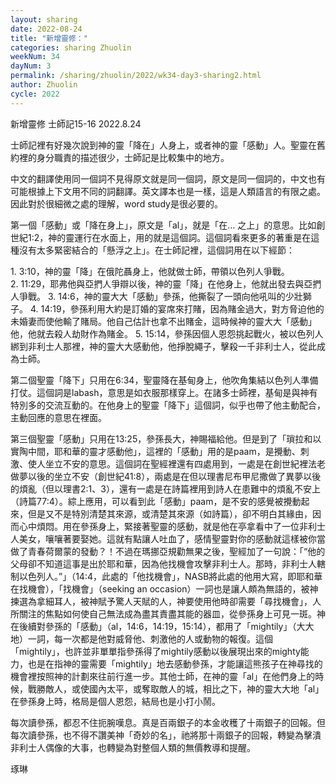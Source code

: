 ```yaml
---
layout: sharing
date: 2022-08-24
title: "新增靈修："
categories: sharing Zhuolin
weekNum: 34
dayNum: 3
permalink: /sharing/zhuolin/2022/wk34-day3-sharing2.html
author: Zhuolin
cycle: 2022
---  
```

新增靈修 士師記15-16
2022.8.24

士師記裡有好幾次說到神的靈「降在」人身上，或者神的靈「感動」人。聖靈在舊約裡的身分職責的描述很少，士師記是比較集中的地方。

中文的翻譯使用同一個詞不見得原文就是同一個詞，原文是同一個詞的，中文也有可能根據上下文用不同的詞翻譯。英文譯本也是一樣，這是人類語言的有限之處。因此對於很細微之處的理解，word study是很必要的。

第一個「感動」或「降在身上」，原文是「al」，就是「在… 之上」的意思。比如創世紀1:2，神的靈運行在水面上，用的就是這個詞。這個詞看來更多的著重是在這種沒有太多緊密結合的「懸浮之上」。在士師記裡，這個詞用在以下經節：

1. 3:10，神的靈「降」在俄陀聶身上，他就做士師，帶領以色列人爭戰。
2. 11:29，耶弗他與亞捫人爭辯以後，神的靈「降」在他身上，他就出發去與亞捫人爭戰。
3. 14:6，神的靈大大「感動」參孫，他撕裂了一頭向他吼叫的少壯獅子。
4. 14:19，參孫利用大約是訂婚的宴席來打賭，因為賭金過大，對方脅迫他的未婚妻而使他輸了賭局。他自己估計也拿不出賭金，這時候神的靈大大「感動」他，他就去殺人劫財作為賭金。
5. 15:14，參孫因個人恩怨挑起戰火，被以色列人綁到非利士人那裡，神的靈大大感動他，他掙脫繩子，擊殺一千非利士人，從此成為士師。

第二個聖靈「降下」只用在6:34，聖靈降在基甸身上，他吹角集結以色列人準備打仗。這個詞是labash，意思是如衣服那樣穿上。在諸多士師裡，基甸是與神有特別多的交流互動的。在他身上的聖靈「降下」這個詞，似乎也帶了他主動配合，主動回應的意思在裡面。

第三個聖靈「感動」只用在13:25，參孫長大，神賜福給他。但是到了「瑣拉和以實陶中間，耶和華的靈才感動他」，這裡的「感動」用的是paam，是攪動、刺激、使人坐立不安的意思。這個詞在聖經裡還有四處用到，一處是在創世紀裡法老做夢以後的坐立不安（創世紀41:8），兩處是在但以理書尼布甲尼撒做了異夢以後的煩亂（但以理書2:1、3），還有一處是在詩篇裡用到詩人在患難中的煩亂不安上（詩篇77:4）。綜上應用，可以看到此「感動」paam，是不安的感覺被攪動起來，但是又不是特別清楚其來源，或清楚其來源（如詩篇），卻不明白其緣由，因而心中煩悶。用在參孫身上，緊接著聖靈的感動，就是他在亭拿看中了一位非利士人美女，嚷嚷著要娶她。這就有點讓人吐血了，感情聖靈對你的感動就這樣被你當做了青春荷爾蒙的發動？！不過在瑪挪亞規勸無果之後，聖經加了一句說：「“他的父母卻不知道這事是出於耶和華，因為他找機會攻擊非利士人。那時，非利士人轄制以色列人。”」（14:4，此處的「他找機會」，NASB將此處的他用大寫，即耶和華在找機會），「找機會」（seeking an occasion）一詞也是讓人頗為無語的，被神揀選為拿細耳人，被神賦予驚人天賦的人，神要使用他時卻需要「尋找機會」，人所關注的焦點如何使自己無法成為盡其責盡其能的器皿，從參孫身上可見一斑。神在後續對參孫的「感動」（al，14:6，14:19，15:14），都用了「mightily」（大大地）一詞，每一次都是他對威脅他、刺激他的人或動物的報復。這個「mightily」，也許並非單單指參孫得了mightily感動以後展現出來的mighty能力，也是在指神的靈需要「mightily」地去感動參孫，才能讓這熊孩子在神尋找的機會裡按照神的計劃來往前行進一步。其他士師，在神的靈「al」在他們身上的時候，戰勝敵人，或使國內太平，或奪取敵人的城，相比之下，神的靈大大地「al」在參孫身上時，格局是個人恩怨，結局也是小打小鬧。

每次讀參孫，都忍不住扼腕嘆息。真是百兩銀子的本金收穫了十兩銀子的回報。但每次讀參孫，也不得不讚美神「奇妙的名」，祂將那十兩銀子的回報，轉變為擊潰非利士人偶像的大事，也轉變為對整個人類的無價教導和提醒。

琢琳
